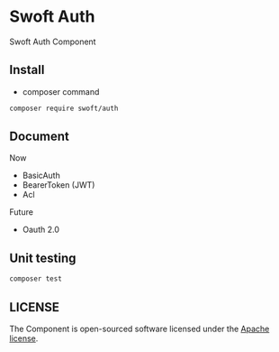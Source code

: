 # Swoft Auth

Swoft Auth Component

## Install

- composer command

```bash
composer require swoft/auth
```

## Document

Now

- BasicAuth 
- BearerToken  (JWT)
- Acl

Future
- Oauth 2.0 



## Unit testing

```bash
composer test
```

## LICENSE

The Component is open-sourced software licensed under the [Apache license](LICENSE).
